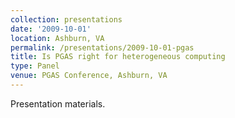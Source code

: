 ```yaml
---
collection: presentations
date: '2009-10-01'
location: Ashburn, VA
permalink: /presentations/2009-10-01-pgas
title: Is PGAS right for heterogeneous computing
type: Panel
venue: PGAS Conference, Ashburn, VA
---
```


Presentation materials.
